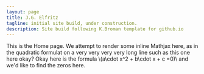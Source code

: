 ```yaml
---
layout: page
title: J.G. Elfritz
tagline: initial site build, under construction.
description: Site build following K.Broman template for github.io
---
```


This is the Home page. We attempt to render some inline Mathjax here, as in the quadratic formulat on a very very very very long line such as this one here okay? Okay here is the formula \\(a\cdot x^2 + b\cdot x + c =0)\\ and we'd like to find the zeros here. 

<!---[Github Pages](https://pages.github.com) provide a simple way to make a --->
<!---website using--->
<!---[Markdown](https://daringfireball.net/projects/markdown/) and--->
<!---[git](https://git-scm.com).--->

<!---For me, the painful aspects of making a website are--->

<!---- Working with html and css--->
<!---- Finding a hosting site--->
<!---- Transferring stuff to the hosting site--->

<!---With [GitHub Pages](https://pages.github.com), you just write things in--->
<!---[Markdown](https://daringfireball.net/projects/markdown/),--->
<!---[GitHub](https://github.com) hosts the site for you, and you just push--->
<!---material to your GitHub repository with `git add`, `git commit`, and--->
<!---`git push`.--->

<!---If you love [git](https://git-scm.com/) and--->
<!---[GitHub](https://github.com), you'll love--->
<!---[GitHub Pages](https://pages.github.com), too.--->

<!---The sites use [Jekyll](https://jekyllrb.com/), a--->
<!---[ruby](https://www.ruby-lang.org/en/) [gem](https://rubygems.org/), to--->
<!---convert Markdown files to html, and this part is done--->
<!---automatically when you push the materials to the `gh-pages` branch--->
<!---of a GitHub repository.--->

<!---The [GitHub](https://pages.github.com) and--->
<!---[Jekyll](https://jekyllrb.com) documentation is great, but I thought it--->
<!---would be useful to have a minimal tutorial, for those who just want to--->
<!---get going immediately with a simple site. To some readers, what GitHub--->
<!---has might be simpler and more direct.  But if you just want to create--->
<!---a site like the one you're looking at now, read on.--->

<!---Start by reading the [Overview page](pages/overview.html), which--->
<!---explains the basic structure of these sites. Then read--->
<!---[how to make an independent website](pages/independent_site.html). Then--->
<!---read any of the other things, such as--->
<!---[how to test your site locally](pages/local_test.html).--->

<!---- [Overview](pages/overview.html)--->
<!---- [Making an independent website](pages/independent_site.html)--->
<!---- [Making a personal site](pages/user_site.html)--->
<!---- [Making a site for a project](pages/project_site.html)--->
<!---- [Making a jekyll-free site](pages/nojekyll.html)--->
<!---- [Testing your site locally](pages/local_test.html)--->
<!---- [Resources](pages/resources.html)--->

<!---If anything here is confusing (or _wrong_!), or if I've missed--->
<!---important details, please--->
<!---[submit an issue](https://github.com/kbroman/simple_site/issues), or (even--->
<!---better) fork [the GitHub repository for this website](https://github.com/kbroman/simple_site),--->
<!---make modifications, and submit a pull request.--->

<!--- ------>

<!---The source for this minimal tutorial is [on github](https://github.com/kbroman/simple_site).--->

<!---Also see my [tutorials](https://kbroman.org/pages/tutorials) on--->
<!---[git/github](https://kbroman.org/github_tutorial),--->
<!---[GNU make](https://kbroman.org/minimal_make),--->
<!---[knitr](https://kbroman.org/knitr_knutshell),--->
<!---[R packages](https://kbroman.org/pkg_primer),--->
<!---[data organization](https://kbroman.org/dataorg),--->
<!---and [reproducible research](https://kbroman.org/steps2rr).--->
